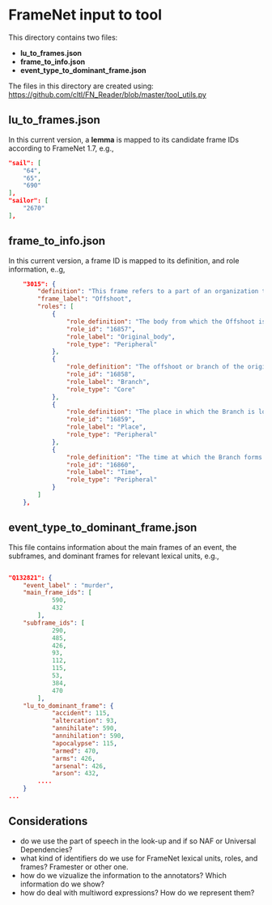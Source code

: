 # FrameNet input to tool

This directory contains two files:
* **lu_to_frames.json**
* **frame_to_info.json**
* **event_type_to_dominant_frame.json**

The files in this directory are created using:
https://github.com/cltl/FN_Reader/blob/master/tool_utils.py

## **lu_to_frames.json**

In this current version, a **lemma** is mapped to its candidate frame IDs according to FrameNet 1.7, e.g.,

```json
"sail": [
    "64",
    "65",
    "690"
],
"sailor": [
    "2670"
],
```

## **frame_to_info.json**

In this current version, a frame ID is mapped to its definition, and role information, e..g,
```json
    "3015": {
        "definition": "This frame refers to a part of an organization that becomes separate from the main body. The part is usually partially or even wholly autonomous, and may eventually become larger than the body from which it originated.   'Methodism is an an offshoot of the Church of England' ",
        "frame_label": "Offshoot",
        "roles": [
            {
                "role_definition": "The body from which the Offshoot is derived.",
                "role_id": "16857",
                "role_label": "Original_body",
                "role_type": "Peripheral"
            },
            {
                "role_definition": "The offshoot or branch of the original body which differs from it in some important respect.",
                "role_id": "16858",
                "role_label": "Branch",
                "role_type": "Core"
            },
            {
                "role_definition": "The place in which the Branch is locate or where it first forms.",
                "role_id": "16859",
                "role_label": "Place",
                "role_type": "Peripheral"
            },
            {
                "role_definition": "The time at which the Branch forms or thrives.",
                "role_id": "16860",
                "role_label": "Time",
                "role_type": "Peripheral"
            }
        ]
    },
```

## **event_type_to_dominant_frame.json**
This file contains information about the main frames of an event, the subframes, and dominant frames for relevant lexical units, e.g.,

```json 

"Q132821": {
    "event_label" : "murder",
    "main_frame_ids": [
            590,
            432
        ],
    "subframe_ids": [
            290,
            485,
            426,
            93,
            112,
            115,
            53,
            384,
            470
        ],
    "lu_to_dominant_frame": {
            "accident": 115,
            "altercation": 93,
            "annihilate": 590,
            "annihilation": 590,
            "apocalypse": 115,
            "armed": 470,
            "arms": 426,
            "arsenal": 426,
            "arson": 432,
        ....
    }
...

```

## Considerations
* do we use the part of speech in the look-up and if so NAF or Universal Dependencies?
* what kind of identifiers do we use for FrameNet lexical units, roles, and frames? Framester or other one.
* how do we vizualize the information to the annotators? Which information do we show?
* how do deal with multiword expressions? How do we represent them?
